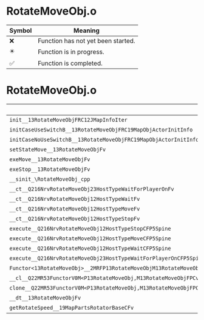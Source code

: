 # RotateMoveObj.o
| Symbol | Meaning 
| ------------- | ------------- 
| :x: | Function has not yet been started. 
| :eight_pointed_black_star: | Function is in progress. 
| :white_check_mark: | Function is completed. 


# RotateMoveObj.o
| Symbol | Decompiled? |
| ------------- | ------------- |
| `init__13RotateMoveObjFRC12JMapInfoIter` | :white_check_mark: |
| `initCaseUseSwitchB__13RotateMoveObjFRC19MapObjActorInitInfo` | :x: |
| `initCaseNoUseSwitchB__13RotateMoveObjFRC19MapObjActorInitInfo` | :x: |
| `setStateMove__13RotateMoveObjFv` | :white_check_mark: |
| `exeMove__13RotateMoveObjFv` | :white_check_mark: |
| `exeStop__13RotateMoveObjFv` | :white_check_mark: |
| `__sinit_\RotateMoveObj_cpp` | :white_check_mark: |
| `__ct__Q216NrvRotateMoveObj23HostTypeWaitForPlayerOnFv` | :white_check_mark: |
| `__ct__Q216NrvRotateMoveObj12HostTypeWaitFv` | :white_check_mark: |
| `__ct__Q216NrvRotateMoveObj12HostTypeMoveFv` | :white_check_mark: |
| `__ct__Q216NrvRotateMoveObj12HostTypeStopFv` | :white_check_mark: |
| `execute__Q216NrvRotateMoveObj12HostTypeStopCFP5Spine` | :white_check_mark: |
| `execute__Q216NrvRotateMoveObj12HostTypeMoveCFP5Spine` | :white_check_mark: |
| `execute__Q216NrvRotateMoveObj12HostTypeWaitCFP5Spine` | :white_check_mark: |
| `execute__Q216NrvRotateMoveObj23HostTypeWaitForPlayerOnCFP5Spine` | :white_check_mark: |
| `Functor<13RotateMoveObj>__2MRFP13RotateMoveObjM13RotateMoveObjFPCvPv_v_Q22MR53FunctorV0M<P13RotateMoveObj,M13RotateMoveObjFPCvPv_v>` | :white_check_mark: |
| `__cl__Q22MR53FunctorV0M<P13RotateMoveObj,M13RotateMoveObjFPCvPv_v>CFv` | :white_check_mark: |
| `clone__Q22MR53FunctorV0M<P13RotateMoveObj,M13RotateMoveObjFPCvPv_v>CFP7JKRHeap` | :white_check_mark: |
| `__dt__13RotateMoveObjFv` | :white_check_mark: |
| `getRotateSpeed__19MapPartsRotatorBaseCFv` | :x: |
